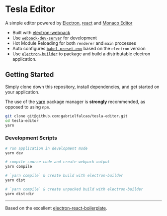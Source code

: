 # Tesla Editor




A simple editor powered by [Electron](https://www.electronjs.org/), [react](https://reactjs.org/) and [Monaco Editor](https://microsoft.github.io/monaco-editor/)


* Built with [electron-webpack](https://webpack.electron.build/)
* Use [`webpack-dev-server`](https://github.com/webpack/webpack-dev-server) for development
* Hot Module Reloading for both `renderer` and `main` processes
* Auto configures [`babel-preset-env`](https://github.com/babel/babel-preset-env) based on the `electron` version
* Use [`electron-builder`](https://github.com/electron-userland/electron-builder) to package and build a distributable electron application.


## Getting Started

Simply clone down this repository, install dependencies, and get started on your application.

The use of the [yarn](https://yarnpkg.com/) package manager is **strongly** recommended, as opposed to using `npm`.

```bash
git clone git@github.com:gabrielfalcao/tesla-editor.git
cd tesla-editor
yarn
```

### Development Scripts

```bash
# run application in development mode
yarn dev

# compile source code and create webpack output
yarn compile

# `yarn compile` & create build with electron-builder
yarn dist

# `yarn compile` & create unpacked build with electron-builder
yarn dist:dir
```

----

Based on the excellent [electron-react-boilerplate](https://github.com/electron-react-boilerplate/electron-react-boilerplate).
